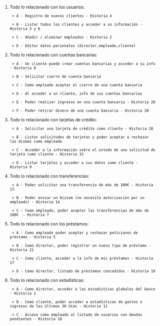 1. Todo lo relacionado con los usuarios:

		> A - Registro de nuevos clientes - Historia 4

		> B - Listar todos los clientes y acceder a su información - Historia 3 y 6

		> C - Añadir / eliminar empleados - Historia 2

		> D - Editar datos personales (director,empleado,cliente)



2. Todo lo relacionado con cuentas bancarias:

		> A - Un cliente puede crear cuentas bancarias y acceder a su info - Historia 8

		> B - Solicitar cierre de cuenta bancaria

		> C - Como empleado aceptar el cierre de una cuenta bancaria

		> D - Al acceder a un cliente, info de sus cuentas bancarias

		> E - Poder realizar ingresos en una cuenta bancaria - Historia 20

		> F - Poder retirar dinero de una cuenta bancaria - Historia 20


3. Todo lo relacionado con tarjetas de crédito:

		> A - Solicitar una tarjeta de crédito como cliente - Historia 10

		> B - Listar solicitudes de tarjetas y poder aceptar o rechazar las mismas como empleado

		> C - Acceder a la información sobre el estado de una solicitud de tarjeta como cliente - Historia 15

		> D - Listar tarjetas y acceder a sus datos como cliente - Historia 9

4. Todo lo relacionado con transferencias:

		> A - Poder solicitar una transferencia de más de 100€ - Historia 13

		> B - Poder enviar un bizzum (no necesita autorización por un empleado) - Historia 14

		> C - Como empleado, poder aceptar las transferencias de más de 100€  - Historia 7

5. Todo lo relacionado con los préstamos:

		> A - Como empleado poder aceptar y rechazar peticiones de préstamo - Historia 5

		> B - Como director, poder registrar un nuevo tipo de préstamo - Historia 21

		> C - Como cliente, acceder a la info de mis préstamos - Historia 17

		> D - Como director, listado de préstamos concedidos - Historia 19

7. Todo lo relacionado con estadísticas:

		> A - Como director, acceder a las estadísticas globales del banco - Historia 1

		> B - Como cliente, poder acceder a estadísticas de gastos e ingresos de los últimos 30 días - Historia 12

		> C - Acceso como empleado al listado de usuarios con deudas pendientes - Historia 18

